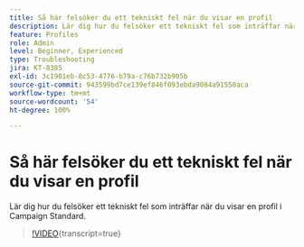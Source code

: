 ```yaml
---
title: Så här felsöker du ett tekniskt fel när du visar en profil
description: Lär dig hur du felsöker ett tekniskt fel som inträffar när du visar en profil i Campaign Standard.
feature: Profiles
role: Admin
level: Beginner, Experienced
type: Troubleshooting
jira: KT-8385
exl-id: 3c1901eb-8c53-4776-b79a-c76b732b905b
source-git-commit: 943599bd7ce139ef846f093ebda9084a91550aca
workflow-type: tm+mt
source-wordcount: '54'
ht-degree: 100%

---
```


# Så här felsöker du ett tekniskt fel när du visar en profil

Lär dig hur du felsöker ett tekniskt fel som inträffar när du visar en profil i Campaign Standard.

>[!VIDEO](https://video.tv.adobe.com/v/335890?learn=on){transcript=true}
